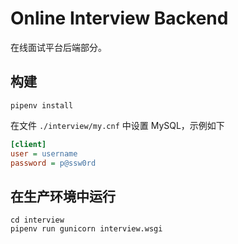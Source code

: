 # Online Interview Backend

在线面试平台后端部分。

## 构建

    pipenv install

在文件 `./interview/my.cnf` 中设置 MySQL，示例如下

```ini
[client]
user = username
password = p@ssw0rd
```

## 在生产环境中运行

    cd interview
    pipenv run gunicorn interview.wsgi
